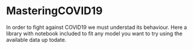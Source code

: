 # MasteringCOVID19
In order to fight against COVID19 we must understad its behaviour. Here a library with notebook included to fit any model you want to try using the available data up todate.
